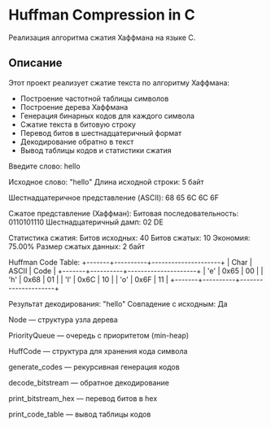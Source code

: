 # Huffman Compression in C

Реализация алгоритма сжатия Хаффмана на языке C.

## Описание

Этот проект реализует сжатие текста по алгоритму Хаффмана:
- Построение частотной таблицы символов
- Построение дерева Хаффмана
- Генерация бинарных кодов для каждого символа
- Сжатие текста в битовую строку
- Перевод битов в шестнадцатеричный формат
- Декодирование обратно в текст
- Вывод таблицы кодов и статистики сжатия

Введите слово: hello

Исходное слово: "hello"
Длина исходной строки: 5 байт

Шестнадцатеричное представление (ASCII):
68 65 6C 6C 6F 

Сжатое представление (Хаффман):
Битовая последовательность: 0110101110
Шестнадцатеричный дамп: 02 DE 

Статистика сжатия:
Битов исходных: 40
Битов сжатых: 10
Экономия: 75.00%
Размер сжатых данных: 2 байт

Huffman Code Table:
+-------+----------+---------------------+
| Char  | ASCII    | Code                |
+-------+----------+---------------------+
| 'e'   | 0x65     | 00                  |
| 'h'   | 0x68     | 01                  |
| 'l'   | 0x6C     | 10                  |
| 'o'   | 0x6F     | 11                  |
+-------+----------+---------------------+

Результат декодирования: "hello"
Совпадение с исходным: Да

Node — структура узла дерева

PriorityQueue — очередь с приоритетом (min-heap)

HuffCode — структура для хранения кода символа

generate_codes — рекурсивная генерация кодов

decode_bitstream — обратное декодирование

print_bitstream_hex — перевод битов в hex

print_code_table — вывод таблицы кодов
